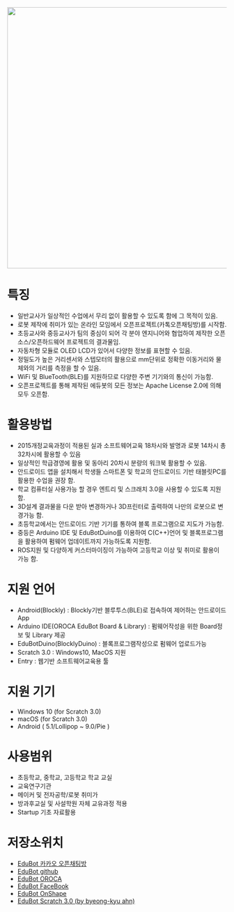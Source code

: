 <img src="https://github.com/oroca/OROCA-EduBot/blob/master/EduBot_Images/20190306_002950.jpg" width="600">

# 특징
* 일반교사가 일상적인 수업에서 무리 없이 활용할 수 있도록 함에 그 목적이 있음.
* 로봇 제작에 취미가 있는 온라인 모임에서 오픈프로젝트(카톡오픈채팅방)를 시작함. 
* 초등교사와 중등교사가 팀의 중심이 되어 각 분야 엔지니어와 협업하여 제작한 오픈소스/오픈하드웨어 프로젝트의 결과물임.
* 자동차형 모듈로 OLED LCD가 있어서 다양한 정보를 표현할 수 있음.
* 정밀도가 높은 거리센서와 스텝모터의 활용으로 mm단위로 정확한 이동거리와 물체와의 거리를 측정을 할 수 있음.
* WiFi 및 BlueTooth(BLE)를 지원하므로 다양한 주변 기기와의 통신이 가능함.
* 오픈프로젝트를 통해 제작된 에듀봇의 모든 정보는 Apache License 2.0에 의해 모두 오픈함.


# 활용방법
* 2015개정교육과정이 적용된 실과 소프트웨어교육 18차시와 발명과 로봇 14차시 총 32차시에 활용할 수 있음
* 일상적인 학급경영에 활용 및 동아리 20차시 분량의 워크북 활용할 수 있음.
* 안드로이드 앱을 설치해서 학생들 스마트폰 및 학교의 안드로이드 기반 태블릿PC를 활용한 수업을 권장 함.
* 학교 컴퓨터실 사용가능 할 경우 엔트리 및 스크래치 3.0을 사용할 수 있도록 지원 함.
* 3D설계 결과물을 다운 받아 변경하거나 3D프린터로 출력하여 나만의 로봇으로 변경가능 함.
* 초등학교에서는 안드로이드 기반 기기를 통하여 블록 프로그램으로 지도가 가능함.
* 중등은 Arduino IDE 및 EduBotDuino를 이용하여 C(C++)언어 및 블록프로그램을 활용하여 펌웨어 업데이트까지 가능하도록 지원함.
* ROS지원 및 다양하게 커스터마이징이 가능하여 고등학교 이상 및 취미로 활용이 가능 함.


# 지원 언어
* Android(Blockly)                            : Blockly기반 블루투스(BLE)로 접속하여 제어하는 안드로이드 App
* Arduino IDE(OROCA EduBot Board & Library)   : 펌웨어작성을 위한 Board정보 및 Library 제공 
* EduBotDuino(BlocklyDuino)                   : 블록프로그램작성으로 펌웨어 업로드가능
* Scratch 3.0                                 : Windows10, MacOS 지원
* Entry                                       : 웹기반 소프트웨어교육용 툴

# 지원 기기
* Windows 10 (for Scratch 3.0)
* macOS      (for Scratch 3.0)
* Android    ( 5.1/Lollipop ~ 9.0/Pie )    

# 사용범위 
* 초등학교, 중학교, 고등학교 학교 교실
* 교육연구기관
* 메이커 및 전자공학/로봇 취미가
* 방과후교실 및 사설학원 자체 교유과정 적용
* Startup 기초 자료활용

# 저장소위치
* [EduBot 카카오 오픈채팅방](https://open.kakao.com/o/gylc1v8)
* [EduBot github](https://github.com/oroca/OROCA-EduBot)
* [EduBot OROCA](https://cafe.naver.com/openrt/19566)
* [EduBot FaceBook](https://www.facebook.com/groups/275861313089402/)
* [EduBot OnShape](https://cad.onshape.com/documents/c89dcc005c74a4836495ba96/w/8eaa4676b77a3b525bdd4dcf/e/514c9a7b76d98790a2ec077f)
* [EduBot Scratch 3.0 (by byeong-kyu ahn)](https://ahnbk.com/?paged=2&cat=63)
